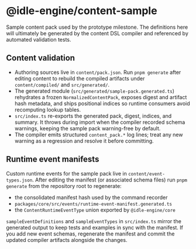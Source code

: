# @idle-engine/content-sample

Sample content pack used by the prototype milestone. The definitions here will ultimately be generated by the content DSL compiler and referenced by automated validation tests.

## Content validation

- Authoring sources live in `content/pack.json`. Run `pnpm generate` after editing content to rebuild the compiled artifacts under `content/compiled/` and `src/generated/`.
- The generated module (`src/generated/sample-pack.generated.ts`) rehydrates a frozen `NormalizedContentPack`, exposes digest and artifact hash metadata, and ships positional indices so runtime consumers avoid recomputing lookup tables.
- `src/index.ts` re-exports the generated pack, digest, indices, and summary. It throws during import when the compiler recorded schema warnings, keeping the sample pack warning-free by default.
- The compiler emits structured `content_pack.*` log lines; treat any new warning as a regression and resolve it before committing.

## Runtime event manifests

Custom runtime events for the sample pack live in `content/event-types.json`. After editing the manifest (or associated schema files) run `pnpm generate` from the repository root to regenerate:

- the consolidated manifest hash used by the command recorder
- `packages/core/src/events/runtime-event-manifest.generated.ts`
- the `ContentRuntimeEventType` union exported by `@idle-engine/core`

`sampleEventDefinitions` and `sampleEventTypes` in `src/index.ts` mirror the generated output to keep tests and examples in sync with the manifest. If you add new event schemas, regenerate the manifest and commit the updated compiler artifacts alongside the changes.
